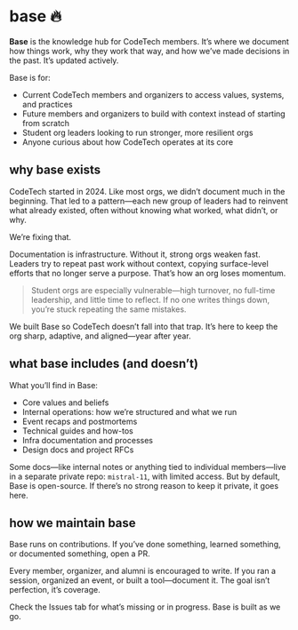 # base 🔥

**Base** is the knowledge hub for CodeTech members. It’s where we document how things work, why they work that way, and how we’ve made decisions in the past. It’s updated actively.

Base is for:

* Current CodeTech members and organizers to access values, systems, and practices
* Future members and organizers to build with context instead of starting from scratch
* Student org leaders looking to run stronger, more resilient orgs
* Anyone curious about how CodeTech operates at its core


## why base exists

CodeTech started in 2024. Like most orgs, we didn’t document much in the beginning. That led to a pattern—each new group of leaders had to reinvent what already existed, often without knowing what worked, what didn’t, or why.

We’re fixing that.

Documentation is infrastructure. Without it, strong orgs weaken fast. Leaders try to repeat past work without context, copying surface-level efforts that no longer serve a purpose. That’s how an org loses momentum.

> Student orgs are especially vulnerable—high turnover, no full-time leadership, and little time to reflect. If no one writes things down, you’re stuck repeating the same mistakes.

We built Base so CodeTech doesn’t fall into that trap. It’s here to keep the org sharp, adaptive, and aligned—year after year.


## what base includes (and doesn’t)

What you’ll find in Base:

* Core values and beliefs
* Internal operations: how we’re structured and what we run
* Event recaps and postmortems
* Technical guides and how-tos
* Infra documentation and processes
* Design docs and project RFCs

Some docs—like internal notes or anything tied to individual members—live in a separate private repo: `mistral-11`, with limited access. But by default, Base is open-source. If there’s no strong reason to keep it private, it goes here.


## how we maintain base

Base runs on contributions. If you’ve done something, learned something, or documented something, open a PR.

Every member, organizer, and alumni is encouraged to write. If you ran a session, organized an event, or built a tool—document it. The goal isn’t perfection, it’s coverage.

Check the Issues tab for what’s missing or in progress. Base is built as we go.
